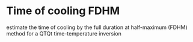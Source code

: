 # Time of cooling FDHM
estimate the time of cooling by the full duration at half-maximum (FDHM) method for a QTQt time-temperature inversion
